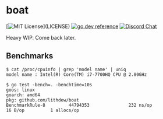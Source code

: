 # boat

[![MIT License](https://img.shields.io/apm/l/atomic-design-ui.svg?)](LICENSE)
[![go.dev reference](https://img.shields.io/badge/go.dev-reference-007d9c?logo=go&logoColor=white&style=flat-square)](https://pkg.go.dev/github.com/lithdew/boat)
[![Discord Chat](https://img.shields.io/discord/697002823123992617)](https://discord.gg/HZEbkeQ)

Heavy WIP. Come back later.

## Benchmarks

```
$ cat /proc/cpuinfo | grep 'model name' | uniq
model name : Intel(R) Core(TM) i7-7700HQ CPU @ 2.80GHz

$ go test -bench=. -benchtime=10s
goos: linux
goarch: amd64
pkg: github.com/lithdew/boat
BenchmarkRule-8         44794353               232 ns/op              16 B/op          1 allocs/op
```